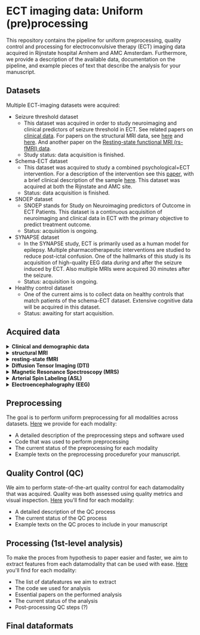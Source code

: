 
# ECT imaging data: Uniform (pre)processing 
This repository contains the pipeline for uniform preprocessing, quality control and processing for electroconvulsive therapy (ECT) imaging data acquired in Rijnstate hospital Arnhem and AMC Amsterdam. Furthermore, we provide a description of the available data, documentation on the pipeline, and example pieces of text that describe the analysis for your manuscript. 

## Datasets
Multiple ECT-imaging datasets were acquired:
* Seizure threshold dataset
     * This dataset was acquired in order to study neuroimaging and clinical predictors of seizure threshold in ECT. See related papers on [clinical data](https://link.springer.com/article/10.1007/s00406-012-0342-7/tables/1). For papers on the structural MRI data, see [here](https://www.sciencedirect.com/science/article/pii/S1935861X12002094?casa_token=cAC-WLm3LVcAAAAA:gm4tDvav6UkNTPFnTLWB_7c2fY4bnB_o-BNe3HnInR2mOL0qw0iFPD7MNEdiymz7QwEy4v7DvGk) and [here](https://www.frontiersin.org/articles/10.3389/fpsyt.2014.00169/full). And another paper on the [Resting-state functional MRI (rs-fMRI) data](https://www.nature.com/articles/mp201478). 
     *  Study status: data acquisition is finished. 
* Schema-ECT dataset
     * This dataset was acquired to study a combined psychological+ECT intervention. For a description of the intervention see this [paper](https://jamanetwork.com/journals/jamanetworkopen/fullarticle/2768949), with a brief clinical description of the sample [here](https://cdn.jamanetwork.com/ama/content_public/journal/jamanetworkopen/938527/zoi200468t1.png?Expires=1636631862&Signature=nWlCfYCET7ojxyvCuaFI5kitSWKRMCwvL~d5EF3blsRjbXMKw4zxSAsV6nRbeaOsUY6fYXKS9atC6FiCngE4EOIoVbNJuW4EsXfnjvY0SKLxkvh~GM3Ij9vdUhWI1YI4pGXww~h8amcKYizUJRt3ehFKxWZoASeQI9OoxXyw4orAge8AGmlhgv~bDyjb5KWUnoqiWtQUacBcz3nAdRAjh5El03wRKsSjvJZ7kybzNnv~LVRLQIYlcwAlxvK2KRshAtN-Vn2w3ULVxyriDm08ZGejQn0A4g3vfTO9VqTXvVlFqmFm3haArQakZGYBf3bRQG2Vo~2dL~-t09Khtn2qNA__&Key-Pair-Id=APKAIE5G5CRDK6RD3PGA). This dataset was acquired at both the Rijnstate and AMC site.
     * Status: data acquisition is finished.
* SNOEP dataset
     * SNOEP stands for Study on Neuroimaging predictors of Outcome in ECT Patients. This dataset is a continuous acquisition of neuroimaging and clinical data in ECT with the primary objective to predict treatment outcome.
     * Status: acquisition is ongoing. 
* SYNAPSE dataset
     * In the SYNAPSE study, ECT is primarily used as a human model for epilepsy. Multiple pharmacotherapeutic interventions are studied to reduce post-ictal confusion. One of the hallmarks of this study is its acquisition of high-quality EEG data _during_ and after the seizure induced by ECT. Also multiple MRIs were acquired 30 minutes after the seizure.
     * Status: acquisition is ongoing.
* Healthy control dataset
     * One of the current aims is to collect data on healthy controls that match patients of the schema-ECT dataset. Extensive cognitive data will be acquired in this dataset. 
     * Status: awaiting for start acquisition. 


## Acquired data


<details>
<summary> <b>Clinical and demographic data</b> </summary>
    
|      Datasets     | pre-ECT 	| during-ECT 	| post-ECT 	| follow-up 	|
|:-----------------:|:-------:	|:----------:	|:--------:	|:---------:	|
| Seizure threshold |    X    	|            	|          	|           	|
|        Schema-ECT |    X    	|            	|     X    	|     X     	|
|            SNOEP 	|    X    	|            	|     X    	|     X     	|
|          SYNAPSE 	|    X    	|           	|     X    	|     X     	|

See [here](#variables), for a list of demographic and clinical acquired variables
</details>


<details>
<summary> <b>structural MRI</b> </summary>

|      Datasets     	| pre-ECT 	| during-ECT 	| post-ECT 	| follow-up 	|
|:-----------------:	|:-------:	|:----------:	|:--------:	|:---------:	|
| Seizure threshold 	|    X    	|            	|          	|           	|
|        Schema-ECT 	|    X    	|            	|     X    	|     X     	|
|             SNOEP 	|    X    	|            	|     X    	|     X     	|
|           SYNAPSE 	|    X    	|      X     	|     X    	|     X     	|
  
</details>    
    

<details>
<summary> <b>resting-state fMRI</b> </summary>

|      Datasets     	| pre-ECT 	| during-ECT 	| post-ECT 	| follow-up 	|
|:-----------------:	|:-------:	|:----------:	|:--------:	|:---------:	|
| Seizure threshold 	|    X    	|            	|          	|           	|
|        Schema-ECT 	|    X    	|            	|     X    	|     X     	|
|             SNOEP 	|    X    	|            	|     X    	|     X     	|
|           SYNAPSE 	|    X    	|      X     	|     X    	|     X     	|

</details>   
 
 
<details>
<summary> <b>Diffusion Tensor Imaging (DTI)</b> </summary>

|      Datasets     	| pre-ECT 	| during-ECT 	| post-ECT 	| follow-up 	|
|:-----------------:	|:-------:	|:----------:	|:--------:	|:---------:	|
| Seizure threshold 	|    X    	|            	|          	|           	|
|        Schema-ECT 	|    X    	|            	|     X    	|     X     	|
|             SNOEP 	|    X    	|            	|     X    	|     X     	|
|           SYNAPSE 	|    X    	|      X     	|     X    	|     X     	|
 
</details>      
    

<details>
<summary> <b>Magnetic Resonance Spectroscopy (MRS)</b> </summary>

|      Datasets     	| pre-ECT 	| during-ECT 	| post-ECT 	| follow-up 	|
|:-----------------:	|:-------:	|:----------:	|:--------:	|:---------:	|
| Seizure threshold 	|       	|            	|          	|           	|
|        Schema-ECT 	|    X    	|            	|     X    	|     X     	|
|             SNOEP 	|    X    	|            	|     X    	|     X     	|
|           SYNAPSE 	|    X    	|      X     	|     X    	|     X     	|

</details>     

<details>
<summary> <b>Arterial Spin Labeling (ASL)</b> </summary>

|      Datasets     	| pre-ECT 	| during-ECT 	| post-ECT 	| follow-up 	|
|:-----------------:	|:-------:	|:----------:	|:--------:	|:---------:	|
| Seizure threshold 	|       	|            	|          	|           	|
|        Schema-ECT 	|       	|            	|         	|           	|
|             SNOEP 	|    X    	|            	|     X    	|     X     	|
|           SYNAPSE 	|    X    	|      X     	|     X    	|     X     	|

</details>     


<details>
<summary> <b>Electroencephalography (EEG)</b> </summary>

|      Datasets     	| pre-ECT 	| during-ECT 	| post-ECT 	| follow-up 	|
|:-----------------:	|:-------:	|:----------:	|:--------:	|:---------:	|
| Seizure threshold 	|       	|            	|          	|           	|
|        Schema-ECT 	|       	|            	|         	|           	|
|             SNOEP 	|    X    	|            	|     X    	|     X     	|
|           SYNAPSE 	|    X    	|      X     	|     X    	|     X     	|

</details>   


## Preprocessing

The goal is to perform uniform preprocessing for all modalities across datasets. 
[Here](UP-preprocessing) we provide for each modality:
* A detailed description of the preprocessing steps and software used
* Code that was used to perform preprocessing
* The current status of the preprocessing for each modality
* Example texts on the preprocessing procedurefor your manuscript.


## Quality Control (QC)

We aim to perform state-of-the-art quality control for each datamodality that was acquired. Quality was both assessed using quality metrics and visual inspection. [Here](QC-UP) you'll find for each modality: 
* A detailed description of the QC process
* The current status of the QC process 
* Example texts on the QC proces to include in your manuscript

## Processing (1st-level analysis)

To make the proces from hypothesis to paper easier and faster, we aim to extract features from each datamodality that can be used with ease. [Here](UP-processing) you'll find for each modality:
* The list of datafeatures we aim to extract
* The code we used for analysis
* Essential papers on the performed analysis
* The current status of the analysis
* Post-processing QC steps (?) 

## Final dataformats
